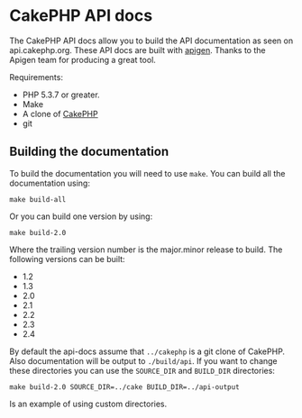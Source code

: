 # CakePHP API docs #

The CakePHP API docs allow you to build the API documentation as seen on
api.cakephp.org.  These API docs are built with
[apigen](https://github.com/apigen/apigen). Thanks to the Apigen team for
producing a great tool.

Requirements:

* PHP 5.3.7 or greater.
* Make
* A clone of [CakePHP](https://github.com/cakephp/cakephp)
* git

## Building the documentation ##

To build the documentation you will need to use `make`. You can build all the
documentation using:

    make build-all

Or you can build one version by using:

    make build-2.0

Where the trailing version number is the major.minor release to build. The
following versions can be built:

* 1.2
* 1.3
* 2.0
* 2.1
* 2.2
* 2.3
* 2.4

By default the api-docs assume that `../cakephp` is a git clone of CakePHP.
Also documentation will be output to `./build/api`. If you want to change
these directories you can use the `SOURCE_DIR` and `BUILD_DIR` directories:

    make build-2.0 SOURCE_DIR=../cake BUILD_DIR=../api-output

Is an example of using custom directories.
